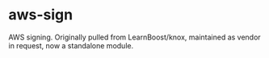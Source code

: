 ﻿aws-sign
========

AWS signing. Originally pulled from LearnBoost/knox, maintained as vendor in request, now a standalone module.
